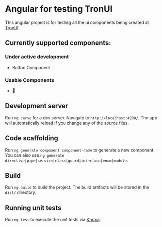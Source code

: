 # Angular for testing TronUI

This angular project is for testing all the ui components being created at [TronUI](https://github.com/Ahtritus/tron-ui)

## Currently supported components:

### Under active development

- Button Component

### Usable Components

- 👻

## Development server

Run `ng serve` for a dev server. Navigate to `http://localhost:4200/`. The app will automatically reload if you change any of the source files.

## Code scaffolding

Run `ng generate component component-name` to generate a new component. You can also use `ng generate directive|pipe|service|class|guard|interface|enum|module`.

## Build

Run `ng build` to build the project. The build artifacts will be stored in the `dist/` directory.

## Running unit tests

Run `ng test` to execute the unit tests via [Karma](https://karma-runner.github.io).
